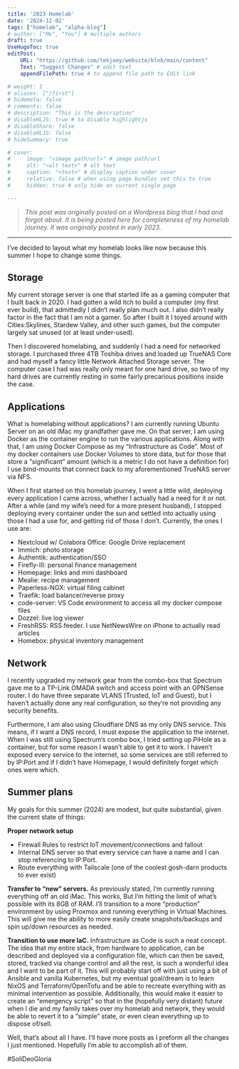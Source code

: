 ```yaml
---
title: '2023 Homelab'
date: '2024-12-02'
tags: ["homelab", "alpha-blog"]
# author: ["Me", "You"] # multiple authors
draft: true
UseHugoToc: true
editPost:
    URL: "https://github.com/tekjoey/website/blob/main/content"
    Text: "Suggest Changes" # edit text
    appendFilePath: true # to append file path to Edit link

# weight: 1
# aliases: ["/first"]
# hidemeta: false
# comments: false
# description: "This is the description"
# disableHLJS: true # to disable highlightjs
# disableShare: false
# disableHLJS: false
# hideSummary: true

# cover:
#     image: "<image path/url>" # image path/url
#     alt: "<alt text>" # alt text
#     caption: "<text>" # display caption under cover
#     relative: false # when using page bundles set this to true
#     hidden: true # only hide on current single page

---
```

> *This post was originally posted on a Wordpress blog that I had and forgot about. It is being posted here for completeness of my homelab journey. It was originally posted in early 2023.*

***

I’ve decided to layout what my homelab looks like now because this summer I hope to change some things.


## Storage
My current storage server is one that started life as a gaming computer that I built back in 2020. I had gotten a wild itch to build a computer (my first ever build), that admittedly I didn’t really plan much out. I also didn’t really factor in the fact that I am not a gamer. So after I built it I toyed around with Cities:Skylines, Stardew Valley, and other such games, but the computer largely sat unused (or at least under-used).


Then I discovered homelabing, and suddenly I had a need for networked storage. I purchased three 4TB Toshiba drives and loaded up TrueNAS Core and had myself a fancy little Network Attached Storage server. The computer case I had was really only meant for one hard drive, so two of my hard drives are currently resting in some fairly precarious positions inside the case.


## Applications
What is homelabing without applications? I am currently running Ubuntu Server on an old iMac my grandfather gave me. On that server, I am using Docker as the container engine to run the various applications. Along with that, I am using Docker Compose as my “Infrastructure as Code”. Most of my docker containers use Docker Volumes to store data, but for those that store a “significant” amount (which is a metric I do not have a definition for) I use bind-mounts that connect back to my aforementioned TrueNAS server via NFS.


When I first started on this homelab journey, I went a little wild, deploying every application I came across, whether I actually had a need for it or not. After a while (and my wife’s need for a more present husband), I stopped deploying every container under the sun and settled into actually using those I had a use for, and getting rid of those I don’t. Currently, the ones I use are:


* Nextcloud w/ Colabora Office: Google Drive replacement
* Immich: photo storage
* Authentik: authentication/SSO
* Firefly-III: personal finance management
* Homepage: links and mini dashboard
* Mealie: recipe management
* Paperless-NGX: virtual filing cabinet
* Traefik: load balancer/reverse proxy
* code-server: VS Code environment to access all my docker compose files
* Dozzel: live log viewer
* FreshRSS: RSS feeder. I use NetNewsWire on iPhone to actually read articles
* Homebox: physical inventory management


## Network
I recently upgraded my network gear from the combo-box that Spectrum gave me to a TP-Link OMADA switch and access point with an OPNSense router. I do have three separate VLANS (Trusted, IoT and Guest), but I haven’t actually done any real configuration, so they’re not providing any security benefits.


Furthermore, I am also using Cloudflare DNS as my only DNS service. This means, if I want a DNS record, I must expose the application to the internet. When I was still using Spectrum’s combo box, I tried setting up PiHole as a container, but for some reason I wasn’t able to get it to work. I haven’t exposed every service to the internet, so some services are still referred to by IP:Port and if I didn’t have Homepage, I would definitely forget which ones were which.


## Summer plans
My goals for this summer (2024) are modest, but quite substantial, given the current state of things:


**Proper network setup**
- Firewall Rules to restrict IoT movement/connections and fallout
- Internal DNS server so that every service can have a name and I can stop referencing to IP:Port.
- Route everything with Tailscale (one of the coolest gosh-darn products to ever exist)


**Transfer to “new” servers.** As previously stated, I’m currently running everything off an old iMac. This works, But I’m hitting the limit of what’s possible with its 8GB of RAM. I’ll transition to a more “production” environment by using Proxmox and running everything in Virtual Machines. This will give me the ability to more easily create snapshots/backups and spin up/down resources as needed.


**Transition to use more IaC.** Infrastructure as Code is such a neat concept. The idea that my entire stack, from hardware to application, can be described and deployed via a configuration file, which can then be saved, stored, tracked via change control and all the rest, is such a wonderful idea and I want to be part of it. This will probably start off with just using a bit of Ansible and vanilla Kubernetes, but my eventual goal/dream is to learn NixOS and Terraform/OpenTofu and be able to recreate everything with as minimal intervention as possible. Additionally, this would make it easier to create an “emergency script” so that in the (hopefully very distant) future when I die and my family takes over my homelab and network, they would be able to revert it to a “simple” state, or even clean everything up to dispose of/sell.


Well, that’s about all I have. I’ll have more posts as I preform all the changes I just mentioned. Hopefully I’m able to accomplish all of them.

#SoliDeoGloria